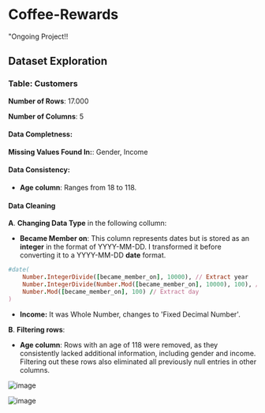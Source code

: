 # Coffee-Rewards

"Ongoing Project!!



## Dataset Exploration

### Table: Customers 

**Number of Rows**: 17.000

**Number of Columns**: 5

####  Data Completness:

**Missing Values Found In:**: Gender, Income 

#### Data Consistency:

- **Age column**: Ranges from 18 to 118.


#### Data Cleaning 

**A**. **Changing Data Type** in the following collumn: 

- **Became Member on**: This column represents dates but is stored as an **integer** in the format of YYYY-MM-DD. I transformed it before converting it to a  YYYY-MM-DD **date** format. 

```ruby
#date(
    Number.IntegerDivide([became_member_on], 10000), // Extract year
    Number.IntegerDivide(Number.Mod([became_member_on], 10000), 100), // Extract month
    Number.Mod([became_member_on], 100) // Extract day
)
```

- **Income:** It was Whole Number, changes to 'Fixed Decimal Number'.
  
**B**. **Filtering rows**: 

- **Age column**: Rows with an age of 118 were removed, as they consistently lacked additional information, including gender and income. Filtering out these rows also eliminated all previously null entries in other columns. 

![image](https://github.com/user-attachments/assets/1fb84450-eb25-4396-81b4-7aecfbe7a250)


![image](https://github.com/user-attachments/assets/f8dcb289-e119-4ef5-850b-8a663c4b3bce)

